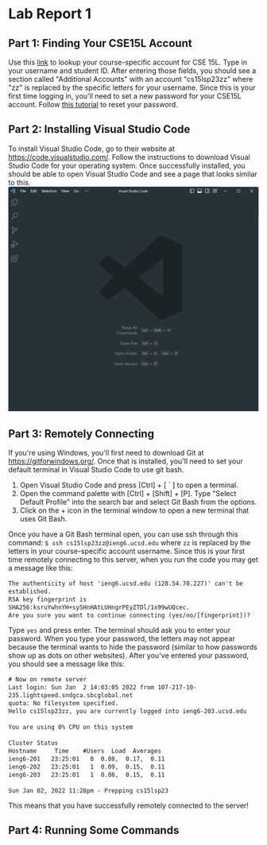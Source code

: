 # Lab Report 1

## Part 1: Finding Your CSE15L Account

Use this [link](https://sdacs.ucsd.edu/~icc/index.php) to lookup your course-specific account for CSE 15L. Type in your username and student ID. After entering those fields, you should see a section called "Additional Accounts" with an account "cs15lsp23zz" where "zz" is replaced by the specific letters for your username. Since this is your first time logging in, you'll need to set a new password for your CSE15L account. Follow [this tutorial](https://drive.google.com/file/d/17IDZn8Qq7Q0RkYMxdiIR0o6HJ3B5YqSW/view) to reset your password.

## Part 2: Installing Visual Studio Code

To install Visual Studio Code, go to their website at https://code.visualstudio.com/. Follow the instructions to download Visual Studio Code for your operating system.
Once successfully installed, you should be able to open Visual Studio Code and see a page that looks similar to this. 
![Image](vscode_installed.png)

## Part 3: Remotely Connecting

If you're using Windows, you'll first need to download Git at https://gitforwindows.org/. Once that is installed, you'll need to set your default terminal in Visual Studio Code to use git bash.

1. Open Visual Studio Code and press [Ctrl] + [ ` ] to open a terminal. 
2. Open the command palette with [Ctrl] + [Shift] + [P]. Type "Select Default Profile" into the search bar and select Git Bash from the options.
3. Click on the + icon in the terminal window to open a new terminal that uses Git Bash.

Once you have a Git Bash terminal open, you can use ssh through this command:
`$ ssh cs15lsp23zz@ieng6.ucsd.edu` where `zz` is replaced by the letters in your course-specific account username.
Since this is your first time remotely connecting to this server, when you run the code you may get a message like this:
```
The authenticity of host 'ieng6.ucsd.edu (128.54.70.227)' can't be established.
RSA key fingerprint is SHA256:ksruYwhnYH+sySHnHAtLUHngrPEyZTDl/1x99wUQcec.
Are you sure you want to continue connecting (yes/no/[fingerprint])?
```

Type `yes` and press enter. The terminal should ask you to enter your password. When you type your password, the letters may not appear because the terminal wants to hide the password (similar to how passwords show up as dots on other websites). After you've entered your password, you should see a message like this:
```
# Now on remote server
Last login: Sun Jan  2 14:03:05 2022 from 107-217-10-235.lightspeed.sndgca.sbcglobal.net
quota: No filesystem specified.
Hello cs15lsp23zz, you are currently logged into ieng6-203.ucsd.edu

You are using 0% CPU on this system

Cluster Status 
Hostname     Time    #Users  Load  Averages  
ieng6-201   23:25:01   0  0.08,  0.17,  0.11
ieng6-202   23:25:01   1  0.09,  0.15,  0.11
ieng6-203   23:25:01   1  0.08,  0.15,  0.11

Sun Jan 02, 2022 11:28pm - Prepping cs15lsp23
```

This means that you have successfully remotely connected to the server!

## Part 4: Running Some Commands

